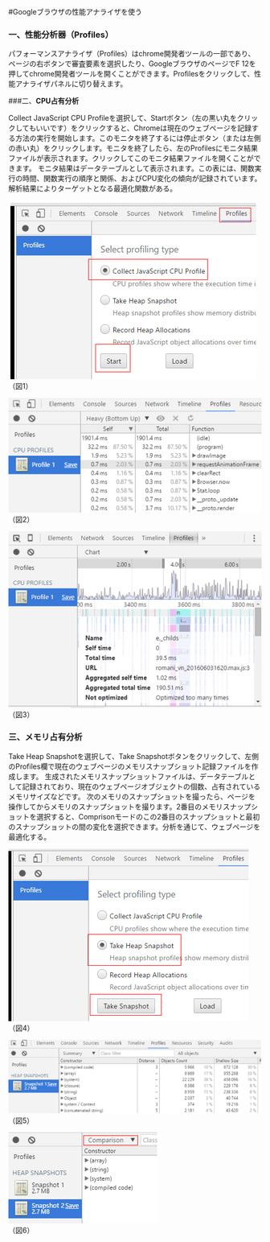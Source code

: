 #Googleブラウザの性能アナライザを使う

### 

### **一、性能分析器（Profiles）**

パフォーマンスアナライザ（Profiles）はchrome開発者ツールの一部であり、ページの右ボタンで審査要素を選択したり、GoogleブラウザのページでF 12を押してchrome開発者ツールを開くことができます。Profilesをクリックして、性能アナライザパネルに切り替えます。



 



###二、**CPU占有分析**

Collect JavaScript CPU Profileを選択して、Startボタン（左の黒い丸をクリックしてもいいです）をクリックすると、Chromeは現在のウェブページを記録する方法の実行を開始します。このモニタを終了するには停止ボタン（または左側の赤い丸）をクリックします。モニタを終了したら、左のProfilesにモニタ結果ファイルが表示されます。クリックしてこのモニタ結果ファイルを開くことができます。
モニタ結果はデータテーブルとして表示されます。この表には、関数実行の時間、関数実行の順序と関係、およびCPU変化の傾向が記録されています。解析結果によりターゲットとなる最適化関数がある。



​    ![图片1.png](img/1.png)<br/>
（図1）

​![图片1.png](img/2.png)<br/>
（図2）

​![图片1.png](img/3.png)<br/>
（図3）



 



### **三、メモリ占有分析**

Take Heap Snapshotを選択して、Take Snapshotボタンをクリックして、左側のProfiles欄で現在のウェブページのメモリスナップショット記録ファイルを作成します。
生成されたメモリスナップショットファイルは、データテーブルとして記録されており、現在のウェブページオブジェクトの個数、占有されているメモリサイズなどです。
次のメモリのスナップショットを撮ったら、ページを操作してからメモリのスナップショットを撮ります。2番目のメモリスナップショットを選択すると、Comprisonモードのこの2番目のスナップショットと最初のスナップショットの間の変化を選択できます。分析を通じて、ウェブページを最適化する。

​![图片1.png](img/4.png)<br/>
（図4）

​![图片1.png](img/5.png)<br/>
（図5）

​![图片1.png](img/6.png)<br/>
（図6）